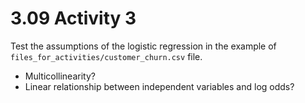 # 3.09 Activity 3

Test the assumptions of the logistic regression in the example of `files_for_activities/customer_churn.csv` file.

- Multicollinearity?
- Linear relationship between independent variables and log odds?
